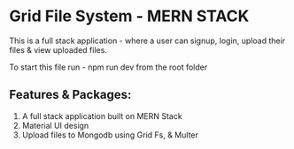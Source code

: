 # Grid File System - MERN STACK

This is a full stack application - where a user can signup, login, upload their files & view uploaded files.

To start this file run - npm run dev from the root folder

## Features & Packages:
1. A full stack application built on MERN Stack
2. Material UI design
3. Upload files to Mongodb using Grid Fs, & Multer
